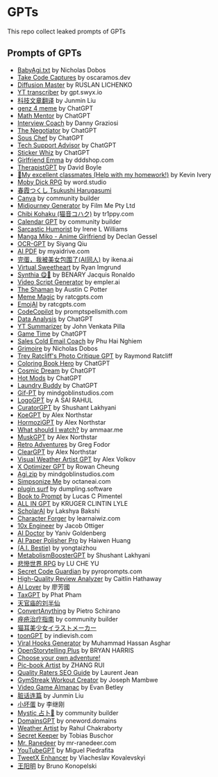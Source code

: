 # GPTs
This repo collect leaked prompts of GPTs

## Prompts of GPTs
- [BabyAgi.txt](./BabyAgi.txt.md) by Nicholas Dobos
- [Take Code Captures](./Take%20Code%20Captures.md) by oscaramos.dev
- [Diffusion Master](./Diffusion%20Master.md) by RUSLAN LICHENKO
- [YT transcriber](./YT%20transcriber.md) by gpt.swyx.io
- [科技文章翻译](./科技文章翻译.md) by Junmin Liu
- [genz 4 meme](genz%204%20meme.md) by ChatGPT
- [Math Mentor](./Math%20Mentor.md) by ChatGPT
- [Interview Coach](Interview%20Coach.md) by Danny Graziosi
- [The Negotiator](./The%20Negotiator.md)  by ChatGPT
- [Sous Chef](./Sous%20Chef.md) by ChatGPT
- [Tech Support Advisor](./Tech%20Support%20Advisor.md) by ChatGPT
- [Sticker Whiz](./Sticker%20Whiz.md) by ChatGPT
- [Girlfriend Emma](./Girlfriend%20Emma.md) by dddshop.com
- [TherapistGPT](./TherapistGPT.md) by David Boyle
- [🎀My excellent classmates (Help with my homework!)](%F0%9F%8E%80My%20excellent%20classmates%20(Help%20with%20my%20homework!).md) by Kevin Ivery
- [Moby Dick RPG](Moby%20Dick%20RPG.md) by word.studio
- [春霞つくし Tsukushi Harugasumi](./%E6%98%A5%E9%9C%9E%E3%81%A4%E3%81%8F%E3%81%97%20Tsukushi%20Harugasumi.md)
- [Canva](./Canva.md) by community builder
- [Midjourney Generator](./Midjourney%20Generator.md) by Film Me Pty Ltd
- [Chibi Kohaku (猫音コハク)](./Chibi%20Kohaku%20(猫音コハク)) by tr1ppy.com
- [Calendar GPT](./Calendar%20GPT.md) by community builder
- [Sarcastic Humorist](./Sarcastic%20Humorist.md) by Irene L Williams
- [Manga Miko - Anime Girlfriend](./Manga%20Miko%20-%20Anime%20Girlfriend.md) by Declan Gessel
- [OCR-GPT](./OCR-GPT.md) by Siyang Qiu
- [AI PDF](./AI%20PDF.md) by myaidrive.com
- [完蛋，我被美女包围了(AI同人)](./完蛋，我被美女包围了(AI同人).md) by ikena.ai
- [Virtual Sweetheart](./Virtual%20Sweetheart.md) by Ryan Imgrund
- [Synthia 😋🌟](./Synthia%20%F0%9F%98%8B%F0%9F%8C%9F.md) by BENARY Jacquis Ronaldo
- [Video Script Generator](./Video%20Script%20Generator.md) by empler.ai
- [The Shaman](./The%20Shaman.md) by Austin C Potter
- [Meme Magic](./Meme%20Magic.md) by ratcgpts.com
- [EmojAI](./EmojAI.md) by ratcgpts.com
- [CodeCopilot](./CodeCopilot.md) by promptspellsmith.com
- [Data Analysis](./Data%20Analysis.md) by ChatGPT
- [YT Summarizer](./YT%20Summarizer.md) by John Venkata Pilla
- [Game Time](./Game%20Time.md) by ChatGPT
- [Sales Cold Email Coach](./Sales%20TCold%20TEmail%20TCoach.md) by Phu Hai Nghiem
- [Grimoire](./Grimoire.md) by Nicholas Dobos
- [Trey Ratcliff's Photo Critique GPT](Trey%20Ratcliff%27s%20Photo%20Critique%20GPT.md) by Raymond Ratcliff
- [Coloring Book Hero](./Coloring%20Book%20Hero.md) by ChatGPT
- [Cosmic Dream](./Cosmic%20Dream.md) by ChatGPT
- [Hot Mods](./Hot%20Mods.md) by ChatGPT
- [Laundry Buddy](./Laundry%20Buddy.md) by ChatGPT
- [Gif-PT](./Gif-PT.md) by mindgoblinstudios.com
- [LogoGPT](./LogoGPT.md) by A SAI RAHUL
- [CuratorGPT](./CuratorGPT.md) by Shushant Lakhyani
- [KoeGPT](./KoeGPT.md) by Alex Northstar
- [HormoziGPT](./HormoziGPT.md) by Alex Northstar
- [What should I watch?](./What%20should%20I%20watch%EF%BC%9F.md) by ammaar.me
- [MuskGPT](./MuskGPT.md) by Alex Northstar
- [Retro Adventures](./Retro%20Adventures.md) by Greg Fodor
- [ClearGPT](./ClearGPT.md) by Alex Northstar
- [Visual Weather Artist GPT](./Visual%20Weather%20Artist%20GPT.md) by Alex Volkov
- [X Optimizer GPT](./X%20Optimizer%20GPT.md) by Rowan Cheung
- [Agi.zip](./Agi.zip.md) by mindgoblinstudios.com
- [Simpsonize Me](./Simpsonize%20Me.md) by octaneai.com
- [plugin surf](./plugin%20surf.md) by dumpling.software
- [Book to Prompt](./Book%20to%20Prompt.md) by Lucas C Pimentel
- [ALL IN GPT](./ALL%20IN%20GPT.md) by KRUGER CLINTIN LYLE
- [ScholarAI](./ScholarAI.md) by Lakshya Bakshi
- [Character Forger](./Character%20Forger.md) by learnaiwiz.com
- [10x Engineer](./10x%20Engineer.md) by Jacob Ottiger
- [AI Doctor](./AI%20Doctor.md) by Yaniv Goldenberg
- [AI Paper Polisher Pro](./AI%20Paper%20Polisher%20Pro.md) by Haiwen Huang
- [(A.I. Bestie)](./%28A.I.%20Bestie%29.md) by yongtaizhou
- [MetabolismBoosterGPT](./MetabolismBoosterGPT.md) by Shushant Lakhyani
- [悲慘世界 RPG](./%E6%82%B2%E6%85%98%E4%B8%96%E7%95%8C%20RPG.md) by LU CHE YU
- [Secret Code Guardian](./Secret%20Code%20Guardian.md) by pyroprompts.com
- [High-Quality Review Analyzer](./High-Quality%20Review%20Analyzer.md) by Caitlin Hathaway
- [AI Lover](./AI%20Lover.md) by 廖芳國
- [TaxGPT](./TaxGPT.md) by Phat Pham
- [天官庙的刘半仙](./天官庙的刘半仙.md)
- [ConvertAnything](./ConvertAnything.md) by Pietro Schirano
- [痤疮治疗指南](./痤疮治疗指南.md) by community builder
- [猫耳美少女イラストメーカー](./猫耳美少女イラストメーカー.md)
- [toonGPT](./toonGPT.md) by indievish.com
- [Viral Hooks Generator](./Viral%20Hooks%20Generator.md) by Muhammad Hassan Asghar
- [OpenStorytelling Plus](./OpenStorytelling%20Plus.md) by BRYAN HARRIS
- [Choose your own adventure!](./Choose%20your%20own%20adventure!.md)
- [Pic-book Artist](./Pic-book%20Artist.md) by ZHANG RUI
- [Quality Raters SEO Guide](./Quality%20Raters%20SEO%20Guide.md) by Laurent Jean
- [GymStreak Workout Creator](./GymStreak%20Workout%20Creator.md) by Joseph Mambwe
- [Video Game Almanac](./Video%20Game%20Almanac.md) by Evan Betley
- [脏话连篇](./脏话连篇.md) by Junmin Liu
- [小坏蛋](./小坏蛋.md) by 李继刚
- [Mystic 占卜🔮](./Mystic%20占卜🔮.md) by community builder
- [DomainsGPT](./DomainsGPT.md) by oneword.domains
- [Weather Artist](./Weather%20Artist.md) by Rahul Chakraborty
- [Secret Keeper](./Secret%20Keeper.md) by Tobias Buschor
- [Mr. Ranedeer](./Mr.%20Ranedeer.md) by mr-ranedeer.com
- [YouTubeGPT](./YouTubeGPT.md) by Miguel Piedrafita
- [TweetX Enhancer](./TweetX%20Enhancer.md) by Viacheslav Kovalevskyi
- [王阳明](./王阳明.md) by Bruno Konopelski